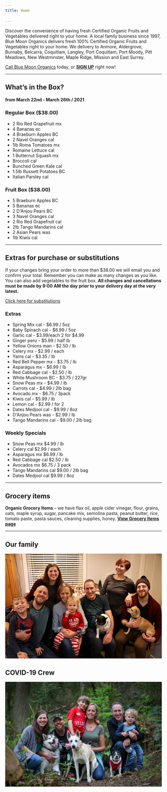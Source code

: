 ```yaml
---
title: Home

---
```

Discover the convenience of having fresh Certified Organic Fruits and Vegetables delivered right to your home. A local family business since 1997, Blue Moon Organics delivers fresh 100% Certified Organic Fruits and Vegetables right to your home. We delivery to Anmore, Aldergrove, Burnaby, Belcarra, Coquitlam, Langley, Port Coquitlam, Port Moody, Pitt Meadows, New Westminster, Maple Ridge, Mission and East Surrey.

[Call Blue Moon Organics](/contact) today, or [**SIGN UP**](/sign-up) right now!

***

## What’s in the Box?

#### **from  March 22nd - March 26th / 2021**

### Regular Box ($38.00)

* 2 Rio Red Grapefruit mx
* 4 Bananas  ec
* 4 Braeburn Apples  BC
* 2 Navel Oranges cal
* 1lb Roma Tomatoes mx
* Romaine Lettuce  cal
* 1 Butternut Squash  mx
* Broccoli  cal
* Bunched Green Kale  cal
* 1.5lb Russett Potatoes  BC
* Italian Parsley  cal

### Fruit Box ($38.00)

* 5 Braeburn Apples  BC
* 5 Bananas  ec
* 2 D'Anjou Pears  BC
* 3 Navel Oranges  cal
* 2 Rio Red Grapefruit  cal
* 2lb Tango Mandarins  cal
* 2 Asian Pears  was
* 1lb Kiwis  cal

***

## Extras for purchase or substitutions

If your changes bring your order to more than $38.00 we will email you and confirm your total. Remember you can make as many changes as you like. You can also add vegetables to the fruit box. **All changes and cancellations must be made by 9:00 AM the day prior to your delivery day at the very latest.**

[Click here for substitutions](/substitutions "Click here for substitutions")

### Extras

* Spring Mix cal  -  $6.99 / 5oz
* Baby Spinach cal  -  $6.99 / 5oz
* Garlic  cal - $3.99/each 2 for $4.99
* Ginger  peru - $5.99 / half lb
* Yellow Onions man - $2.50 / lb
* Celery mx - $2.99 / each
* Yams cal - $3.35 / lb
* Red Bell Pepper  mx -  $3.75 / lb
* Asparagus  mx - $6.99 / lb
* Red Cabbage  cal - $2.50 / lb
* White Mushroom  BC - $3.75 / 227gr
* Snow Peas  mx - $4.99 / lb
* Carrots  cal - $4.99 / 2lb bag
* Avocado  mx - $6.75 / 3pack
* Kiwis  cal - $5.99 / lb
* Lemon cal -  $2.99 / for 2
* Dates Medjool  cal - $9.99 / 8oz
* D'Anjou Pears  was - $2.99 / lb
* Tango Mandarins  cal - $9.00 / 2lb bag

### Weekly Specials

* Snow Peas  mx  $4.99 / lb
* Celery  cal   $2.99 / each
* Asparagus  mx   $6.99 / lb
* Red Cabbage  cal  $2.50 / lb
* Avocados  mx   $6.75 / 3 pack
* Tango Mandarins  cal   $9.00 / 2lb bag
* Dates Medjool  cal  $9.99 / 8oz

***

## Grocery items

**Organic Grocery Items** – we have flax oil, apple cider vinegar, flour, grains, oats, maple syrup, sugar, pancake mix, semolina pasta, peanut butter, rice, tomato paste, pasta sauces, cleaning supplies, honey. [**View Grocery Items page**](/groceries)

***

## Our family

![Our family.](./uploads/IMG_1376-copy.jpg "Our family")

## COVID-19 Crew

![COVID-19 crew.](./uploads/covid.jpg "COVID-19 crew")